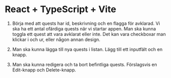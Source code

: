 # React + TypeScript + Vite

1. Börja med att quests har id, beskrivning och en flagga för avklarad. Vi ska ha ett antal ofärdiga quests när vi startar appen. Man ska kunna toggla ett quest att vara avklarat eller inte. Det kan vara checkboxar man klickar i och ur, eller någon annan design.

2. Man ska kunna lägga till nya quests i listan. Lägg till ett inputfält och en knapp.

3. Man ska kunna redigera och ta bort befintliga quests. Förslagsvis en Edit-knapp och Delete-knapp.
